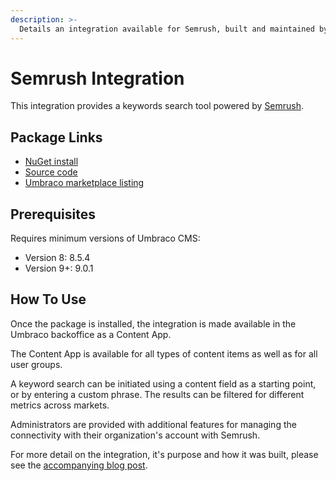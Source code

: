 ```yaml
---
description: >-
  Details an integration available for Semrush, built and maintained by Umbraco HQ.
---
```


# Semrush Integration

This integration provides a keywords search tool powered by [Semrush](https://www.semrush.com/).

## Package Links

- [NuGet install](https://www.nuget.org/packages/Umbraco.Cms.Integrations.SEO.Semrush)
- [Source code](https://github.com/umbraco/Umbraco.Cms.Integrations/tree/main/src/Umbraco.Cms.Integrations.SEO.Semrush)
- [Umbraco marketplace listing](https://marketplace.umbraco.com/package/umbraco.cms.integrations.seo.semrush)

## Prerequisites

Requires minimum versions of Umbraco CMS:

- Version 8: 8.5.4
- Version 9+: 9.0.1

## How To Use

Once the package is installed, the integration is made available in the Umbraco backoffice as a Content App.

The Content App is available for all types of content items as well as for all user groups.

A keyword search can be initiated using a content field as a starting point, or by entering a custom phrase. The results can be filtered for different metrics across markets.

Administrators are provided with additional features for managing the connectivity with their organization's account with Semrush.

For more detail on the integration, it's purpose and how it was built, please see the [accompanying blog post](https://umbraco.com/blog/integrating-umbraco-cms-with-semrush/).
